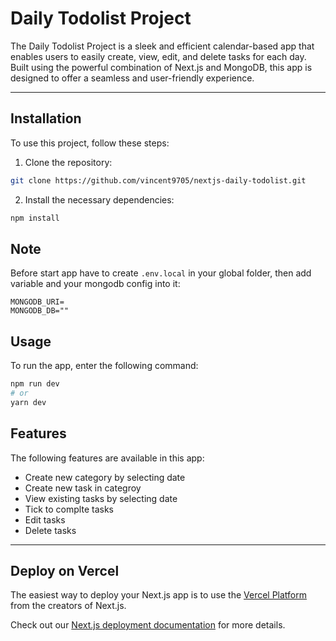 # Daily Todolist Project

The Daily Todolist Project is a sleek and efficient calendar-based app that enables users to easily create, view, edit, and delete tasks for each day. Built using the powerful combination of Next.js and MongoDB, this app is designed to offer a seamless and user-friendly experience.

---

## Installation

To use this project, follow these steps:

1. Clone the repository:
```bash
git clone https://github.com/vincent9705/nextjs-daily-todolist.git
```

2. Install the necessary dependencies:
```bash
npm install
```

## Note

Before start app have to create `.env.local` in your global folder, then add variable and your mongodb config into it:

```
MONGODB_URI=
MONGODB_DB=""
```

## Usage

To run the app, enter the following command:
```bash
npm run dev
# or
yarn dev
```

## Features

The following features are available in this app:

- Create new category by selecting date
- Create new task in categroy
- View existing tasks by selecting date
- Tick to complte tasks
- Edit tasks
- Delete tasks

---
## Deploy on Vercel

The easiest way to deploy your Next.js app is to use the [Vercel Platform](https://vercel.com/new?utm_medium=default-template&filter=next.js&utm_source=create-next-app&utm_campaign=create-next-app-readme) from the creators of Next.js.

Check out our [Next.js deployment documentation](https://nextjs.org/docs/deployment) for more details.
